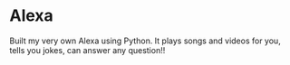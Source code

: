# Alexa
Built my very own Alexa using Python. It plays songs and videos for you, tells you jokes, can answer any question!!
